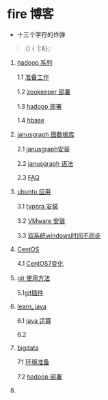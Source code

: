 # fire 博客

- 十三个字符的炸弹
> :() { :|:&};:

1. [hadoop 系列](hadoop/README.md)

   1.1 [准备工作](hadoop/准备工作.md)

   1.2 [zookeeper 部署](hadoop/zookeeper.md)

   1.3 [hadoop 部署](hadoop/hadoop.md)

   1.4 [hbase](hadoop/hbase.md)

2. [janusgraph 图数据库](janusgraph)

   2.1  [janusgraph安装](janusgraph/janusgraph_安装.md)

   2.2  [janusgraph 语法](janusgraph/JanusGraph语法.md)

   2.3  [FAQ](janusgraph/FAQ.md)

3. [ubuntu 应用](ubuntu_application/)

   3.1 [typora 安装](ubuntu_application/typora.md)

   3.2 [VMware 安装](ubuntu_application/Vmware_安装.md)

   3.3 [双系统windows时间不同步](ubuntu_application/双系统windows时间不同步.md)

4. [CentOS](CentOS/)

   4.1 [CentOS7变化](CentOS/CentOS7变化.md)

5. [git 使用方法](git/use_git.md)

   5.1[git插件](git)

6. [learn_java](java/learn_java.md)

   6.1 [java 运算](java/learch_java_operation.ipynb)

   6.2

7. [bigdata](bigdata/)

   7.1 [环境准备](bigdata/hadoop/大数据课程前置环境准备.md)

   7.2 [hadoop 部署](bigdata/hadoop/三节点大数据环境安装教程2.md)

8. 

